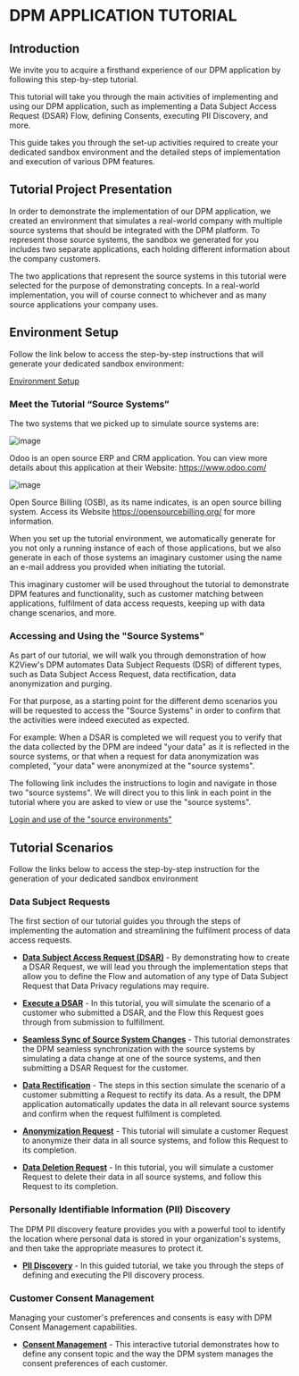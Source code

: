 # DPM APPLICATION TUTORIAL 

## Introduction

We invite you to acquire a firsthand experience of our DPM application by following this step-by-step tutorial. 

This tutorial will take you through the main activities of implementing and using our DPM application, such as implementing a Data Subject Access Request (DSAR) Flow, defining Consents, executing PII Discovery, and more. 

This guide takes you through the set-up activities required to create your dedicated sandbox environment and the detailed steps of implementation and execution of various DPM features.

## Tutorial Project Presentation

In order to demonstrate the implementation of our DPM application, we created an environment that simulates a real-world company with multiple source systems that should be integrated with the DPM platform. To represent those source systems, the sandbox we generated for you includes two separate applications, each holding different information about the company customers. 

The two applications that represent the source systems in this tutorial were selected for the purpose of demonstrating concepts. In a real-world implementation, you will of course connect to whichever and as many source applications your company uses. 

## Environment Setup 

Follow the link below to access the step-by-step instructions that will generate your dedicated sandbox environment:

[Environment Setup](/articles/demo_project/DPM_Demo_Project/00_Setup/00_Environment_Setup.md) 

### Meet the Tutorial “Source Systems”

The two systems that we picked up to simulate source systems are:

![image](/articles/demo_project/DPM_Demo_Project/images/00_Odoo.PNG)

Odoo is an open source ERP and CRM application. You can view more details about this application at their Website: https://www.odoo.com/

![image](/articles/demo_project/DPM_Demo_Project/images/00_opensourcebilling_icon.png)

Open Source Billing (OSB), as its name indicates, is an open source billing system. Access its Website https://opensourcebilling.org/ for more information.

When you set up the tutorial environment, we automatically generate for you not only a running instance of each of those applications, but we also generate in each of those systems an imaginary customer using the name an e-mail address you provided when initiating the tutorial. 

This imaginary customer will be used throughout the tutorial to demonstrate DPM features and functionality, such as customer matching between applications, fulfilment of data access requests, keeping up with data change scenarios, and more.  

### Accessing and Using the "Source Systems"

As part of our tutorial, we will walk you through demonstration of how K2View's DPM automates Data Subject Requests (DSR) of different types, such as Data Subject Access Request, data rectification, data anonymization and purging. 

For that purpose, as a starting point for the different demo scenarios you will be requested to access the "Source Systems" in order to confirm that the activities were indeed executed as expected. 

For example: When a DSAR is completed we will request you to verify that the data collected by the DPM are indeed "your data" as it is reflected in the source systems, or that when a request for data anonymization was completed, "your data" were anonymized at the "source systems".  

The following link includes the instructions to login and navigate in those two "source systems". We will direct you to this link in each point in the tutorial where you are asked to view or use the "source systems".

[Login and use of the "source environments"]()

## Tutorial Scenarios

Follow the links below to access the step-by-step instruction for the generation of your dedicated sandbox environment

### Data Subject Requests

The first section of our tutorial guides you through the steps of implementing the automation and streamlining the fulfilment process of data access requests.

- [**Data Subject Access Request (DSAR)**](/articles/demo_project/DPM_Demo_Project/01_DSAR/01_00_DSAR.md) - By demonstrating how to create a DSAR Request, we will lead you through the implementation steps that allow you to define the Flow and automation of any type of Data Subject Request that Data Privacy regulations may require. 

- [**Execute a DSAR**](/articles/demo_project/DPM_Demo_Project/02_DSAR_Fulfillment/02_00_DSAR_Fulfillment_intro.md) - In this tutorial, you will simulate the scenario of a customer who submitted a DSAR, and the Flow this Request goes through from submission to fulfillment. 

- [**Seamless Sync of Source System Changes**](/articles/demo_project/DPM_Demo_Project/03_Auto_Sync/01_Auto_Sync_Data_Main.md) - This tutorial demonstrates the DPM seamless synchronization with the source systems by simulating a data change at one of the source systems, and  then submitting a DSAR Request for the customer.
- **[Data Rectification](/articles/demo_project/DPM_Demo_Project/04_Rectify/01_Rectify_Data_Main.md)** - The steps in this section simulate the scenario of a customer submitting a Request to rectify its data. As a result, the DPM application automatically updates the data in all relevant source systems and confirm when the request fulfilment is completed.
- [**Anonymization Request**](/articles/demo_project/DPM_Demo_Project/05_Masking/01_Masking_Data_Main.md) - This tutorial will simulate a customer Request to anonymize their data in all source systems, and follow this Request to its completion.
- **[Data Deletion Request](/articles/demo_project/DPM_Demo_Project/06_Purging/01_Purging_Data_Main.md)** -  In this tutorial, you will simulate a customer Request to delete their data in all source systems, and follow this Request to its completion.

### Personally Identifiable Information (PII) Discovery

The DPM PII discovery feature provides you with a powerful tool to identify the location where personal data is stored in your organization's systems, and then take the appropriate measures to protect it.

- [**PII Discovery**](/articles/demo_project/DPM_Demo_Project/07_Discovery/Purging/01_Discovery_Main.md) - In this guided tutorial, we take you through the steps of defining and executing the PII discovery process.

### Customer Consent Management

Managing your customer's preferences and consents is easy with DPM Consent Management capabilities.

- [**Consent Management**](/articles/demo_project/DPM_Demo_Project/08_Consent/01_Consent_Main.md) - This interactive tutorial demonstrates how to define any consent topic and the way the DPM system manages the consent preferences of each customer. 

